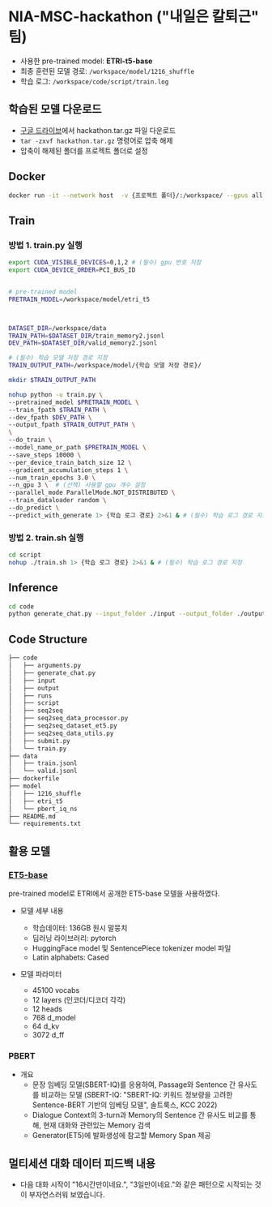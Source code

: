 # NIA-MSC-hackathon ("내일은 칼퇴근" 팀)

- 사용한 pre-trained model: **ETRI-t5-base**
- 최종 훈련된 모델 경로: `/workspace/model/1216_shuffle`
- 학습 로그: `/workspace/code/script/train.log`



## 학습된 모델 다운로드
- [구글 드라이브](https://drive.google.com/drive/folders/1Do77tYUCBV1AOygbawTIumSAlrQKNLEB?usp=sharing)에서 hackathon.tar.gz 파일 다운로드
- `tar -zxvf hackathon.tar.gz` 명령어로 압축 해제
- 압축이 해제된 폴더를 프로젝트 폴더로 설정


## Docker

```bash
docker run -it --network host  -v {프로젝트 폴더}/:/workspace/ --gpus all --name {컨테이너 이름} dhlee9706/hackathon:latest /bin/bash

```


## Train


### 방법 1. train.py 실행

```bash
export CUDA_VISIBLE_DEVICES=0,1,2 # (필수) gpu 번호 지정
export CUDA_DEVICE_ORDER=PCI_BUS_ID


# pre-trained model
PRETRAIN_MODEL=/workspace/model/etri_t5



DATASET_DIR=/workspace/data
TRAIN_PATH=$DATASET_DIR/train_memory2.jsonl
DEV_PATH=$DATASET_DIR/valid_memory2.jsonl

# (필수) 학습 모델 저장 경로 지정
TRAIN_OUTPUT_PATH=/workspace/model/{학습 모델 저장 경로}/

mkdir $TRAIN_OUTPUT_PATH

nohup python -u train.py \
--pretrained_model $PRETRAIN_MODEL \
--train_fpath $TRAIN_PATH \
--dev_fpath $DEV_PATH \
--output_fpath $TRAIN_OUTPUT_PATH \
\
--do_train \
--model_name_or_path $PRETRAIN_MODEL \
--save_steps 10000 \
--per_device_train_batch_size 12 \
--gradient_accumulation_steps 1 \
--num_train_epochs 3.0 \
--n_gpu 3 \  # (선책) 사용할 gpu 개수 설정
--parallel_mode ParallelMode.NOT_DISTRIBUTED \
--train_dataloader random \
--do_predict \
--predict_with_generate 1> {학습 로그 경로} 2>&1 & # (필수) 학습 로그 경로 지정
```

### 방법 2. train.sh 실행

```bash
cd script
nohup ./train.sh 1> {학습 로그 경로} 2>&1 & # (필수) 학습 로그 경로 지정
```


## Inference

```bash
cd code
python generate_chat.py --input_folder ./input --output_folder ./output
```


## Code Structure

```bash
├── code
│   ├── arguments.py
│   ├── generate_chat.py
│   ├── input
│   ├── output
│   ├── runs
│   ├── script
│   ├── seq2seq
│   ├── seq2seq_data_processor.py
│   ├── seq2seq_dataset_et5.py
│   ├── seq2seq_data_utils.py
│   ├── submit.py
│   └── train.py
├── data
│   ├── train.jsonl
│   └── valid.jsonl
├── dockerfile
├── model
│   ├── 1216_shuffle
│   ├── etri_t5
│   └── pbert_iq_ns
├── README.md
└── requirements.txt
```



## 활용 모델

### [ET5-base](https://aiopen.etri.re.kr/et5Model)

pre-trained model로 ETRI에서 공개한 ET5-base 모델을 사용하였다.

- 모델 세부 내용
    - 학습데이터: 136GB 원시 말뭉치
    - 딥러닝 라이브러리: pytorch
    - HuggingFace model 및 SentencePiece tokenizer model 파일
    - Latin alphabets: Cased

- 모델 파라미터
    - 45100 vocabs
    - 12 layers (인코더/디코더 각각)
    - 12 heads
    - 768 d_model
    - 64 d_kv
    - 3072 d_ff



### PBERT

- 개요
    - 문장 임베딩 모델(SBERT-IQ)를 응용하여, Passage와 Sentence 간 유사도를 비교하는 모델
      (SBERT-IQ: "SBERT-IQ: 키워드 정보량을 고려한 Sentence-BERT 기반의 임베딩 모델", 솔트룩스, KCC 2022)
    - Dialogue Context의 3-turn과 Memory의 Sentence 간 유사도 비교를 통해, 현재 대화와 관련있는 Memory 검색
    - Generator(ET5)에 발화생성에 참고할 Memory Span 제공



## 멀티세션 대화 데이터 피드백 내용

- 다음 대화 시작이 "16시간만이네요.", "3일만이네요."와 같은 패턴으로 시작되는 것이 부자연스러워 보였습니다.
